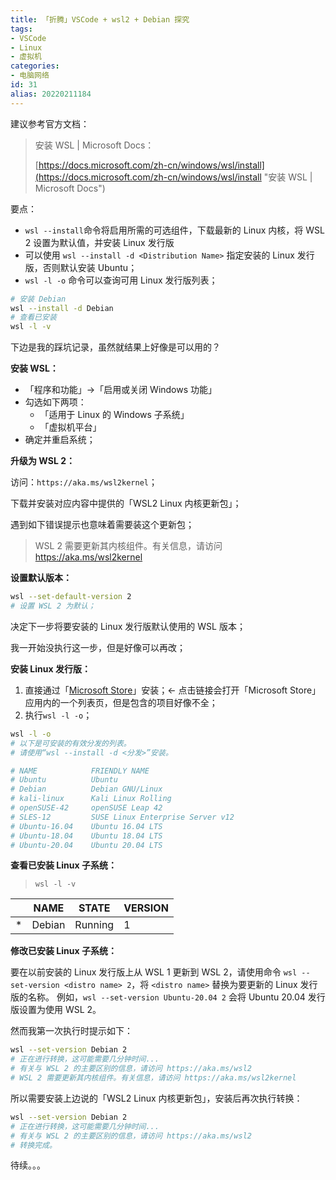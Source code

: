 ```yaml
---
title: 「折腾」VSCode + wsl2 + Debian 探究
tags:
- VSCode
- Linux
- 虚拟机
categories:
- 电脑网络
id: 31
alias: 20220211184
---
```


建议参考官方文档：

> 安装 WSL | Microsoft Docs：
>
> [https://docs.microsoft.com/zh-cn/windows/wsl/install](https://docs.microsoft.com/zh-cn/windows/wsl/install "安装 WSL | Microsoft Docs")

要点：

- `wsl --install`命令将启用所需的可选组件，下载最新的 Linux 内核，将 WSL 2 设置为默认值，并安装 Linux 发行版
- 可以使用 `wsl --install -d <Distribution Name>` 指定安装的 Linux 发行版，否则默认安装 Ubuntu；
- `wsl -l -o` 命令可以查询可用 Linux 发行版列表；

<!--more-->

```bash
# 安装 Debian
wsl --install -d Debian
# 查看已安装
wsl -l -v
```

下边是我的踩坑记录，虽然就结果上好像是可以用的？

**安装 WSL：**

- 「程序和功能」→「启用或关闭 Windows 功能」
- 勾选如下两项：
    - 「适用于 Linux 的 Windows 子系统」
    - 「虚拟机平台」
- 确定并重启系统；

**升级为 WSL 2：**

访问：`https://aka.ms/wsl2kernel`；

下载并安装对应内容中提供的「WSL2 Linux 内核更新包」；

遇到如下错误提示也意味着需要装这个更新包；

> WSL 2 需要更新其内核组件。有关信息，请访问 https://aka.ms/wsl2kernel

**设置默认版本：**

```bash
wsl --set-default-version 2
# 设置 WSL 2 为默认；
```

决定下一步将要安装的 Linux 发行版默认使用的 WSL 版本；

我一开始没执行这一步，但是好像可以再改；

**安装 Linux 发行版：**

1. 直接通过「[Microsoft Store](https://aka.ms/wslstore "Microsoft Store")」安装；← 点击链接会打开「Microsoft Store」应用内的一个列表页，但是包含的项目好像不全；
2. 执行`wsl -l -o`；

```bash
wsl -l -o
# 以下是可安装的有效分发的列表。
# 请使用“wsl --install -d <分发>”安装。

# NAME            FRIENDLY NAME
# Ubuntu          Ubuntu
# Debian          Debian GNU/Linux
# kali-linux      Kali Linux Rolling
# openSUSE-42     openSUSE Leap 42
# SLES-12         SUSE Linux Enterprise Server v12
# Ubuntu-16.04    Ubuntu 16.04 LTS
# Ubuntu-18.04    Ubuntu 18.04 LTS
# Ubuntu-20.04    Ubuntu 20.04 LTS
```

**查看已安装 Linux 子系统：**

> `wsl -l -v`

|     | NAME   | STATE   | VERSION |
| --- | ------ | ------- | ------- |
| \*  | Debian | Running | 1       |

**修改已安装 Linux 子系统：**

要在以前安装的 Linux 发行版上从 WSL 1 更新到 WSL 2，请使用命令 `wsl --set-version <distro name> 2`，将 `<distro name>` 替换为要更新的 Linux 发行版的名称。 例如，`wsl --set-version Ubuntu-20.04 2` 会将 Ubuntu 20.04 发行版设置为使用 WSL 2。

然而我第一次执行时提示如下：

```bash
wsl --set-version Debian 2
# 正在进行转换，这可能需要几分钟时间...
# 有关与 WSL 2 的主要区别的信息，请访问 https://aka.ms/wsl2
# WSL 2 需要更新其内核组件。有关信息，请访问 https://aka.ms/wsl2kernel
```

所以需要安装上边说的「WSL2 Linux 内核更新包」，安装后再次执行转换：

```bash
wsl --set-version Debian 2
# 正在进行转换，这可能需要几分钟时间...
# 有关与 WSL 2 的主要区别的信息，请访问 https://aka.ms/wsl2
# 转换完成。
```

待续。。。

